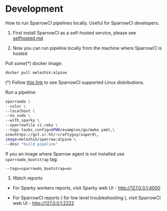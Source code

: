 # Development

How to run SparrowCI pipelines locally. Useful for SparrowCI developers.

1. First install SparrowCI as a self-hosted service, please see [selfhosted.md](docs/selfhosted.md)

2. Now you can run pipeline locally from the machine where SparrowCI is hosted

Pull _some_(*) docker image:

```bash
docker pull melezhik:alpine
```

(\*) Follow [this link](https://github.com/melezhik/sparrowdo/blob/master/resources/bootstrap.sh) 
to see SparrowCI supported Linux distributions. 

Run a pipeline:

```bash
sparrowdo \
--color \
--localhost \
--no_sudo \
--with_sparky \
--sparrowfile ci.raku \
--tags tasks_config=$PWD/examples/go/make.yaml,\
scm=https://git.sr.ht/~craftyguy/superd\,
image=melezhik/sparrow:alpine \ 
--desc "build pipeline"
```

If you an image where Sparrow agent is not installed use `sparrowdo_bootstrap` tag:

```
--tags=sparrowdo_bootstrap=on
```

3. Watch reports

*  For Sparky workers reports, visit Sparky web UI - http://127.0.0.1:4000

* For SparrowCI reports ( for low level troubleshooting ), visit SparrowCI web UI - http://127.0.0.1:2222
